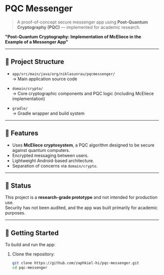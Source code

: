 # PQC Messenger

> A proof-of-concept secure messenger app using **Post-Quantum Cryptography (PQC)** — implemented for academic research.
> 
**"Post-Quantum Cryptography: Implementation of McEliece in the Example of a Messenger App"**

---

## 📌 Project Structure

- `app/src/main/java/org/niklasunrau/pqcmessenger/`  
  → Main application source code

- `domain/crypto/`  
  → Core cryptographic components and PQC logic (including McEliece implementation)

- `gradle/`  
  → Gradle wrapper and build system

---

## 🔐 Features

- Uses **McEliece cryptosystem**, a PQC algorithm designed to be secure against quantum computers.
- Encrypted messaging between users.
- Lightweight Android-based architecture.
- Separation of concerns via `domain/crypto`.

---

## 🧪 Status

This project is a **research-grade prototype** and not intended for production use.  
Security has not been audited, and the app was built primarily for academic purposes.

---

## 🚀 Getting Started

To build and run the app:

1. Clone the repository:
   ```bash
   git clone https://github.com/zaphkiel-hi/pqc-messenger.git
   cd pqc-messenger
